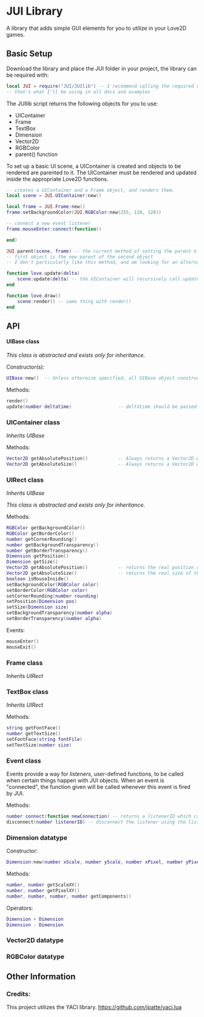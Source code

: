# JUI Library
A library that adds simple GUI elements for you to utilize in your Love2D games.

## Basic Setup

Download the library and place the JUI folder in your project, the library can be required with:

```lua
local JUI = require("JUI/JUIlib") -- I recommend calling the required variable "JUI"
-- that's what I'll be using in all docs and examples

```
The JUIlib script returns the following objects for you to use:

- UIContainer
- Frame
- TextBox
- Dimension
- Vector2D
- RGBColor
- parent() function

To set up a basic UI scene, a UIContainer is created and objects to be rendered are parented to it. The UIContainer must be rendered and updated inside the appropriate Love2D functions.

```lua
-- creates a UIContainer and a Frame object, and renders them.
local scene = JUI.UIContainer:new()

local frame = JUI.Frame:new()
frame:setBackgroundColor(JUI.RGBColor:new(255, 128, 128))

-- connect a new event listener
frame.mouseEnter:connect(function()

end)

JUI.parent(scene, frame) -- the current method of setting the parent of an object
-- first object is the new parent of the second object
-- I don't particularly like this method, and am looking for an alternative

function love.update(delta)
    scene:update(delta) -- the UIContainer will recursively call update(delta) on all descendants
end

function love.draw()
    scene:render() -- same thing with render()
end
```

## API

#### UIBase class

*This class is abstracted and exists only for inheritance.*

Constructor(s):
```lua
UIBase:new()  -- Unless otherwise specified, all UIBase object constructors take no arguments.
```

Methods:
```lua
render()
update(number deltatime)                 -- deltatime should be passed from love.update function
```

### UIContainer class

*Inherits UIBase*

Methods:
```lua
Vector2D getAbsolutePosition()           -- Always returns a Vector2D with 0, 0
Vector2D getAbsoluteSize()               -- Always returns a Vector2D with the viewport pixel size
```

### UIRect class
*Inherits UIBase*

*This class is abstracted and exists only for inheritance.*

Methods:
```lua
RGBColor getBackgroundColor()
RGBColor getBorderColor()
number getCornerRounding()
number getBackgroundTransparency()
number getBorderTransparency()
Dimension getPosition()
Dimension getSize()
Vector2D getAbsolutePosition()           -- returns the real position of the object, in pixels
Vector2D getAbsoluteSize()               -- returns the real size of the object, in pixels
boolean isMouseInside()
setBackgroundColor(RGBColor color)
setBorderColor(RGBColor color)
setCornerRounding(number rounding)
setPosition(Dimension pos)
setSize(Dimension size)
setBackgroundTransparency(number alpha)
setBorderTransparency(number alpha)
```

Events:
```lua
mouseEnter()
mouseExit()
```

### Frame class

*Inherits UIRect*

### TextBox class

*Inherits UIRect*

Methods:
```lua
string getFontFace()
number getTextSize()
setFontFace(string fontFile)
setTextSize(number size)
```

### Event class
Events provide a way for *listeners*, user-defined functions, to be called when certain things happen with JUI objects.
When an event is "connected", the function given will be called whenever this event is fired by JUI.

Methods:
```lua
number connect(function newConnection) -- returns a listenerID which can be used to disconnect the listener later
disconnect(number listenerID) -- disconnect the listener using the listenerID, so that it is no longer called
```

### Dimension datatype

Constructor:
```lua
Dimension:new(number xScale, number yScale, number xPixel, number yPixel)
```

Methods:
```lua
number, number getScaleXY()
number, number getPixelXY()
number, number, number, number getComponents()
```

Operators:
```lua
Dimension + Dimension
Dimension - Dimension
```

### Vector2D datatype

### RGBColor datatype

## Other Information

### Credits:
This project utilizes the YACI library. https://github.com/jpatte/yaci.lua